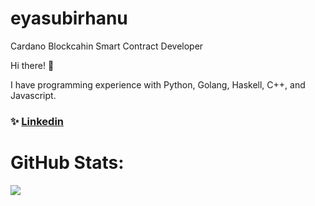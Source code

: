 # eyasubirhanu
Cardano Blockcahin Smart Contract Developer

Hi there! 👋

I have programming experience with Python, Golang, Haskell, C++, and Javascript.
### ✨ [Linkedin](https://www.linkedin.com/in/eyasu-birhanu-4665701a3/)


# GitHub Stats:
![](https://github-readme-streak-stats.herokuapp.com/?user=eyasubirhanu&theme=dark&hide_border=false)<br/>





